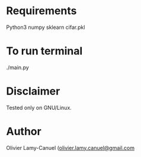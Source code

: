 # Requirements

Python3
numpy
sklearn
cifar.pkl

# To run terminal

./main.py

# Disclaimer

Tested only on GNU/Linux.

# Author 
Olivier Lamy-Canuel (olivier.lamy.canuel@gmail.com
